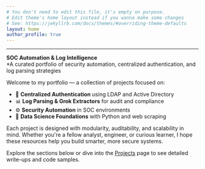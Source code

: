 ```yaml
---
# You don't need to edit this file, it's empty on purpose.
# Edit theme's home layout instead if you wanna make some changes
# See: https://jekyllrb.com/docs/themes/#overriding-theme-defaults
layout: home
author_profile: true
---
```

---
**SOC Automation & Log Intelligence**  
*A curated portfolio of security automation, centralized authentication, and log parsing strategies

Welcome to my portfolio — a collection of projects focused on:

- 🔐 **Centralized Authentication** using LDAP and Active Directory
- 📊 **Log Parsing & Grok Extractors** for audit and compliance
- ⚙️ **Security Automation** in SOC environments
- 🧠 **Data Science Foundations** with Python and web scraping

Each project is designed with modularity, auditability, and scalability in mind. Whether you're a fellow analyst, engineer, or curious learner, I hope these resources help you build smarter, more secure systems.

Explore the sections below or dive into the [Projects](/projects/) page to see detailed write-ups and code samples.
